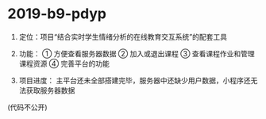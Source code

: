 # 2019-b9-pdyp
1. 定位：项目“结合实时学生情绪分析的在线教育交互系统”的配套工具
2. 功能：
   ① 方便查看服务器数据
   ② 加入或退出课程
   ③ 查看课程作业和管理课程资源
   ④ 完善平台的功能

3. 项目进度：
   主平台还未全部搭建完毕，服务器中还缺少用户数据，小程序还无法获取服务器数据

(代码不公开)
